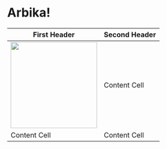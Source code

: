 # Arbika!

| First Header  | Second Header |
| ------------- | ------------- |
|<img src="https://github.com/alinaghizadeh71/Arbika/assets/16202692/bbc3b302-7725-48f5-a0a3-9eb6e2d0fbdb" width="200" height="200"/> | Content Cell  |
| Content Cell | Content Cell  |

